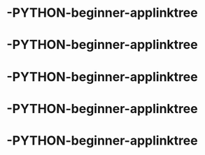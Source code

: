 # -PYTHON-beginner-applinktree
# -PYTHON-beginner-applinktree
# -PYTHON-beginner-applinktree
# -PYTHON-beginner-applinktree
# -PYTHON-beginner-applinktree
